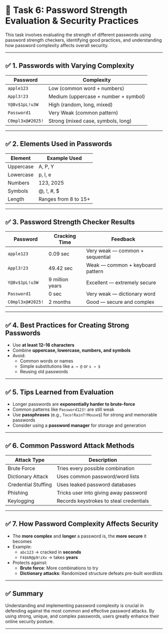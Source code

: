 # 🔐 Task 6: Password Strength Evaluation & Security Practices

This task involves evaluating the strength of different passwords using password strength checkers, identifying good practices, and understanding how password complexity affects overall security.

---

## ✅ 1. Passwords with Varying Complexity

| Password            | Complexity                  |
|---------------------|------------------------------|
| `apple123`          | Low (common word + numbers)  |
| `Appl3!23`          | Medium (uppercase + number + symbol) |
| `Y@8v$1pL!u3W`      | High (random, long, mixed)   |
| `Password1`         | Very Weak (common pattern)   |
| `C0mpl3x@#2025!`    | Strong (mixed case, symbols, long) |

---

## ✅ 2. Elements Used in Passwords

| Element    | Example Used        |
|------------|---------------------|
| Uppercase  | A, P, Y             |
| Lowercase  | p, l, e             |
| Numbers    | 123, 2025           |
| Symbols    | @, !, #, $          |
| Length     | Ranges from 8 to 15+ |

---

## ✅ 3. Password Strength Checker Results

| Password         | Cracking Time        | Feedback |
|------------------|----------------------|----------|
| `apple123`       | 0.09 sec             | Very weak — common + sequential |
| `Appl3!23`       | 49.42 sec            | Weak — common + keyboard pattern |
| `Y@8v$1pL!u3W`   | 9 million years      | Excellent — extremely secure |
| `Password1`      | 0 sec                | Very weak — dictionary word |
| `C0mpl3x@#2025!` | 2 months             | Good — secure and complex |

---

## ✅ 4. Best Practices for Creating Strong Passwords

- Use **at least 12–16 characters**
- Combine **uppercase, lowercase, numbers, and symbols**
- Avoid:
  - Common words or names
  - Simple substitutions like `a → @` or `s → $`
  - Reusing old passwords

---

## ✅ 5. Tips Learned from Evaluation

- Longer passwords are **exponentially harder to brute-force**
- Common patterns like `Password123!` are still weak
- Use **passphrases** (e.g., `Taco!Rain7!Mouse$`) for strong and memorable passwords
- Consider using a **password manager** for storage and generation

---

## ✅ 6. Common Password Attack Methods

| Attack Type         | Description                                     |
|----------------------|-------------------------------------------------|
| Brute Force          | Tries every possible combination                |
| Dictionary Attack    | Uses common password/word lists                 |
| Credential Stuffing  | Uses leaked password databases                  |
| Phishing             | Tricks user into giving away password           |
| Keylogging           | Records keystrokes to steal credentials         |

---

## ✅ 7. How Password Complexity Affects Security

- The **more complex** and **longer** a password is, the **more secure** it becomes
- Example:
  - `abc123` → cracked in **seconds**
  - `F4$kR@p9!zXv` → takes **years**
- Protects against:
  - **Brute force**: More combinations to try
  - **Dictionary attacks**: Randomized structure defeats pre-built wordlists

---

## ✅ Summary

Understanding and implementing password complexity is crucial in defending against the most common and effective password attacks. By using strong, unique, and complex passwords, users greatly enhance their online security posture.

---
